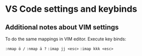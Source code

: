 # VS Code settings and keybinds

## Additional notes about VIM settings

To do the same mappings in VIM editor. Execute key binds:

`:nmap ö /`
`:nmap ä ?`
`:imap jj <esc>`
`:imap kkk <esc>`
